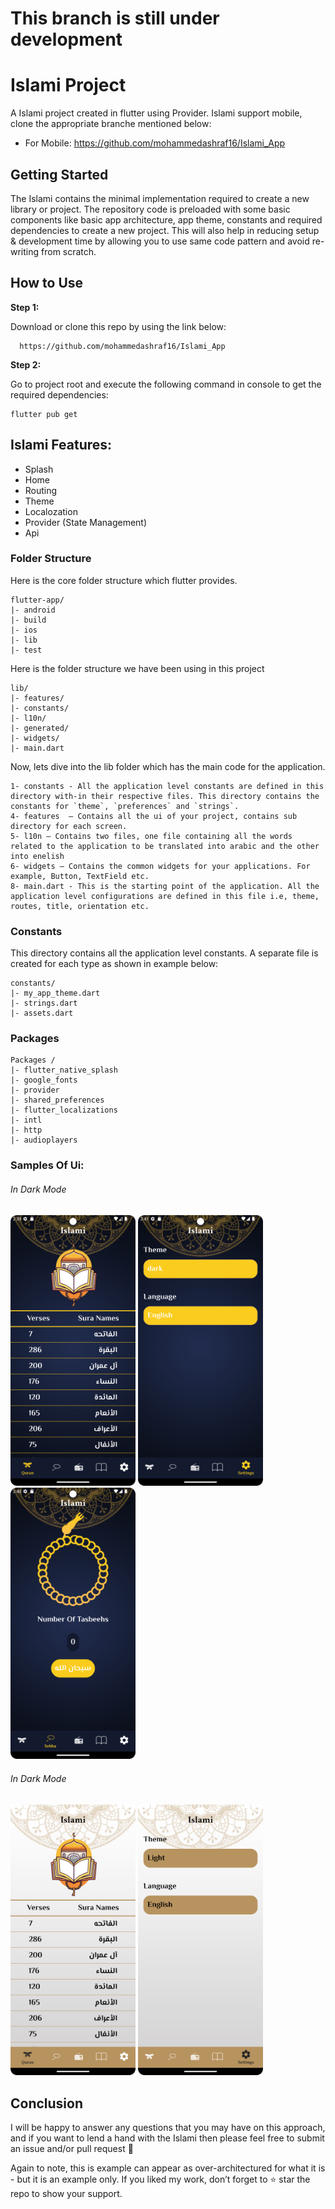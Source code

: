 # This branch is still under development


# Islami Project

A Islami project created in flutter using  Provider. Islami support mobile, clone the appropriate branche mentioned below:

* For Mobile: https://github.com/mohammedashraf16/Islami_App

## Getting Started

The Islami contains the minimal implementation required to create a new library or project. The repository code is preloaded with some basic components like basic app architecture, app theme, constants and required dependencies to create a new project. This will also help in reducing setup & development time by allowing you to use same code pattern and avoid re-writing from scratch.

## How to Use 

**Step 1:**

Download or clone this repo by using the link below:

```
  https://github.com/mohammedashraf16/Islami_App
```

**Step 2:**

Go to project root and execute the following command in console to get the required dependencies: 

```
flutter pub get 
```



## Islami Features:

* Splash
* Home
* Routing
* Theme
* Localozation
* Provider (State Management)
* Api

### Folder Structure
Here is the core folder structure which flutter provides.

```
flutter-app/
|- android
|- build
|- ios
|- lib
|- test
```

Here is the folder structure we have been using in this project

```
lib/
|- features/
|- constants/
|- l10n/
|- generated/
|- widgets/
|- main.dart
```

Now, lets dive into the lib folder which has the main code for the application.

```
1- constants - All the application level constants are defined in this directory with-in their respective files. This directory contains the constants for `theme`, `preferences` and `strings`.
4- features  — Contains all the ui of your project, contains sub directory for each screen.
5- l10n — Contains two files, one file containing all the words related to the application to be translated into arabic and the other into enelish
6- widgets — Contains the common widgets for your applications. For example, Button, TextField etc.
8- main.dart - This is the starting point of the application. All the application level configurations are defined in this file i.e, theme, routes, title, orientation etc.
```

### Constants

This directory contains all the application level constants. A separate file is created for each type as shown in example below:

```
constants/
|- my_app_theme.dart
|- strings.dart
|- assets.dart
```
### Packages 
```
Packages /
|- flutter_native_splash
|- google_fonts
|- provider
|- shared_preferences
|- flutter_localizations
|- intl
|- http
|- audioplayers
```
### Samples Of Ui:
###### In Dark Mode
   <div>
     <img src="https://github.com/mohammedashraf16/Islami_App/blob/main/samples_of_ui/home_screen_inDark.png" width = "200">
     <img src="https://github.com/mohammedashraf16/Islami_App/blob/main/samples_of_ui/settings_ui_inDark.png"width = "200">
     <img src="https://github.com/mohammedashraf16/Islami_App/blob/main/samples_of_ui/sebah_screen_inDark.png"width = "200">
     <div>

 ###### In Dark Mode
  <div>
     <img src="https://github.com/mohammedashraf16/Islami_App/blob/main/samples_of_ui/home_screen_inLight.png" width = "200">
     <img src="https://github.com/mohammedashraf16/Islami_App/blob/main/samples_of_ui/settings_ui_inlight.png"width = "200">
     <div>

       
## Conclusion

I will be happy to answer any questions that you may have on this approach, and if you want to lend a hand with the Islami then please feel free to submit an issue and/or pull request 🙂

Again to note, this is example can appear as over-architectured for what it is - but it is an example only. If you liked my work, don’t forget to ⭐ star the repo to show your support.
